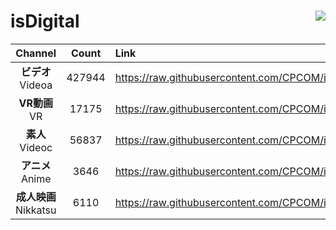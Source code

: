 # isDigital <img align="right" src="https://img.shields.io/github/last-commit/CPCOM/isDigital"/>  
  
| Channel | Count | Link |  
| :-----: | :---: | :--- |  
|**ビデオ**<br />Videoa | 427944 | https://raw.githubusercontent.com/CPCOM/isDigital/main/Videoa.txt |  
|**VR動画**<br />VR | 17175 | https://raw.githubusercontent.com/CPCOM/isDigital/main/VR.txt |  
|**素人**<br />Videoc | 56837 | https://raw.githubusercontent.com/CPCOM/isDigital/main/Videoc.txt |  
|**アニメ**<br />Anime | 3646 | https://raw.githubusercontent.com/CPCOM/isDigital/main/Anime.txt |  
|**成人映画**<br />Nikkatsu | 6110 | https://raw.githubusercontent.com/CPCOM/isDigital/main/Nikkatsu.txt |  